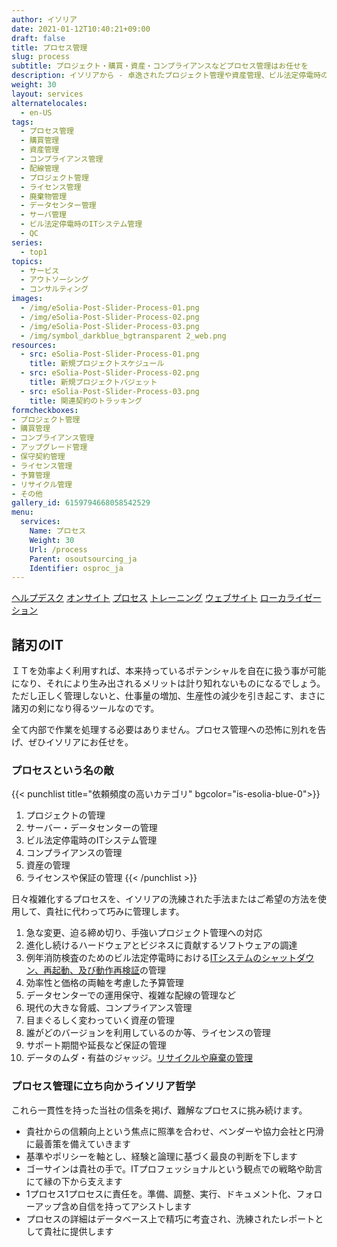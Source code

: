 ```yaml
---
author: イソリア
date: 2021-01-12T10:40:21+09:00
draft: false
title: プロセス管理
slug: process
subtitle: プロジェクト・購買・資産・コンプライアンスなどプロセス管理はお任せを
description: イソリアから - 卓逸されたプロジェクト管理や資産管理、ビル法定停電時のITシステム終了と再起動管理、コンプライアンスの徹底から購買のお手伝いまで、ＩＴやビジネス プロセス管理のレベルアップへ
weight: 30
layout: services
alternatelocales:
  - en-US
tags:
  - プロセス管理
  - 購買管理
  - 資産管理
  - コンプライアンス管理
  - 配線管理
  - プロジェクト管理
  - ライセンス管理
  - 廃棄物管理
  - データセンター管理
  - サーバ管理
  - ビル法定停電時のITシステム管理
  - QC
series:
  - top1
topics:
  - サービス
  - アウトソーシング
  - コンサルティング
images:
  - /img/eSolia-Post-Slider-Process-01.png
  - /img/eSolia-Post-Slider-Process-02.png
  - /img/eSolia-Post-Slider-Process-03.png
  - /img/symbol_darkblue_bgtransparent 2_web.png
resources:
  - src: eSolia-Post-Slider-Process-01.png
    title: 新規プロジェクトスケジュール
  - src: eSolia-Post-Slider-Process-02.png
    title: 新規プロジェクトバジェット
  - src: eSolia-Post-Slider-Process-03.png
    title: 関連契約のトラッキング
formcheckboxes:
- プロジェクト管理
- 購買管理
- コンプライアンス管理
- アップグレード管理
- 保守契約管理
- ライセンス管理
- 予算管理
- リサイクル管理
- その他
gallery_id: 6159794668058542529
menu:
  services:
    Name: プロセス
    Weight: 30
    Url: /process
    Parent: osoutsourcing_ja
    Identifier: osproc_ja
---
```


<div class="buttons has-addons is-hidden-tablet">
  <a class="button" href="/outsourcing"><span class="icon"><i class="fas fa-anchor"></i></span></a>
  <a class="button" href="/helpdesk">ヘルプデスク</a>
  <a class="button" href="/on-site">オンサイト</a>
  <a class="button is-active" href="/process">プロセス</a>
  <a class="button" href="/training">トレーニング</a>
  <a class="button" href="/website-design">ウェブサイト</a>
  <a class="button" href="/localization">ローカライゼーション</a>
</div>

## 諸刃のIT

ＩＴを効率よく利用すれば、本来持っているポテンシャルを自在に扱う事が可能になり、それにより生み出されるメリットは計り知れないものになるでしょう。 ただし正しく管理しないと、仕事量の増加、生産性の減少を引き起こす、まさに諸刃の剣になり得るツールなのです。 

全て内部で作業を処理する必要はありません。プロセス管理への恐怖に別れを告げ、ぜひイソリアにお任せを。

### プロセスという名の敵

{{< punchlist title="依頼頻度の高いカテゴリ" bgcolor="is-esolia-blue-0">}}
1. プロジェクトの管理
1. サーバー・データセンターの管理
1. ビル法定停電時のITシステム管理
1. コンプライアンスの管理
1. 資産の管理
1. ライセンスや保証の管理
{{< /punchlist >}}

日々複雑化するプロセスを、イソリアの洗練された手法またはご希望の方法を使用して、貴社に代わって巧みに管理します。

1. 急な変更、迫る締め切り、手強いプロジェクト管理への対応
1. 進化し続けるハードウェアとビジネスに貢献するソフトウェアの調達
1. 例年消防検査のためのビル法定停電時における[ITシステムのシャットダウン、再起動、及び動作再検証](/planned-power-outage-it-management/)の管理
1. 効率性と価格の両軸を考慮した予算管理
1. データセンターでの運用保守、複雑な配線の管理など
1. 現代の大きな脅威、コンプライアンス管理
1. 目まぐるしく変わっていく資産の管理
1. 誰がどのバージョンを利用しているのか等、ライセンスの管理
1. サポート期間や延長など保証の管理
1. データのムダ・有益のジャッジ。[リサイクルや廃棄の管理](/disposal-and-recycling/)

### プロセス管理に立ち向かうイソリア哲学

これら一貫性を持った当社の信条を掲げ、難解なプロセスに挑み続けます。

* 貴社からの信頼向上という焦点に照準を合わせ、ベンダーや協力会社と円滑に最善策を備えていきます
* 基準やポリシーを軸とし、経験と論理に基づく最良の判断を下します
* ゴーサインは貴社の手で。ITプロフェッショナルという観点での戦略や助言にて縁の下から支えます
* 1プロセス1プロセスに責任を。準備、調整、実行、ドキュメント化、フォローアップ含め自信を持ってアシストします
* プロセスの詳細はデータベース上で精巧に考査され、洗練されたレポートとして貴社に提供します
